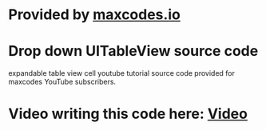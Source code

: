 # Provided by **[maxcodes.io](https://www.maxcodes.io)**

# Drop down UITableView source code
expandable table view cell youtube tutorial source code provided for maxcodes YouTube subscribers.

# Video writing this code here: **[Video](https://youtu.be/Y_zqfes6FJI)**
